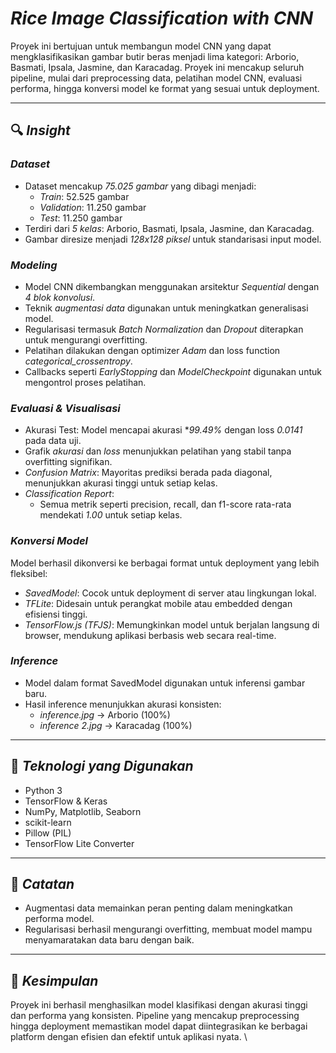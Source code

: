 # *Rice Image Classification with CNN*

Proyek ini bertujuan untuk membangun model CNN yang dapat mengklasifikasikan gambar butir beras menjadi lima kategori: Arborio, Basmati, Ipsala, Jasmine, dan Karacadag. Proyek ini mencakup seluruh pipeline, mulai dari preprocessing data, pelatihan model CNN, evaluasi performa, hingga konversi model ke format yang sesuai untuk deployment.

---

## 🔍 *Insight*

### *Dataset*
- Dataset mencakup *75.025 gambar* yang dibagi menjadi:
  - *Train*: 52.525 gambar
  - *Validation*: 11.250 gambar
  - *Test*: 11.250 gambar
- Terdiri dari *5 kelas*: Arborio, Basmati, Ipsala, Jasmine, dan Karacadag.
- Gambar diresize menjadi *128x128 piksel* untuk standarisasi input model.

### *Modeling*
- Model CNN dikembangkan menggunakan arsitektur *Sequential* dengan *4 blok konvolusi*.
- Teknik *augmentasi data* digunakan untuk meningkatkan generalisasi model.
- Regularisasi termasuk *Batch Normalization* dan *Dropout* diterapkan untuk mengurangi overfitting.
- Pelatihan dilakukan dengan optimizer *Adam* dan loss function *categorical_crossentropy*.
- Callbacks seperti *EarlyStopping* dan *ModelCheckpoint* digunakan untuk mengontrol proses pelatihan.

### *Evaluasi & Visualisasi*
- Akurasi Test: Model mencapai akurasi **99.49%* dengan loss *0.0141* pada data uji.
- Grafik *akurasi* dan *loss* menunjukkan pelatihan yang stabil tanpa overfitting signifikan.
- *Confusion Matrix*: Mayoritas prediksi berada pada diagonal, menunjukkan akurasi tinggi untuk setiap kelas.
- *Classification Report*:
  - Semua metrik seperti precision, recall, dan f1-score rata-rata mendekati *1.00* untuk setiap kelas.

### *Konversi Model*
Model berhasil dikonversi ke berbagai format untuk deployment yang lebih fleksibel:
- *SavedModel*: Cocok untuk deployment di server atau lingkungan lokal.
- *TFLite*: Didesain untuk perangkat mobile atau embedded dengan efisiensi tinggi.
- *TensorFlow.js (TFJS)*: Memungkinkan model untuk berjalan langsung di browser, mendukung aplikasi berbasis web secara real-time.
  
### *Inference*
- Model dalam format SavedModel digunakan untuk inferensi gambar baru.
- Hasil inference menunjukkan akurasi konsisten:
  - *inference.jpg* → Arborio (100%)
  - *inference 2.jpg* → Karacadag (100%)

---

## 🚀 *Teknologi yang Digunakan*
- Python 3
- TensorFlow & Keras
- NumPy, Matplotlib, Seaborn
- scikit-learn
- Pillow (PIL)
- TensorFlow Lite Converter

---

## 📌 *Catatan*
- Augmentasi data memainkan peran penting dalam meningkatkan performa model.
- Regularisasi berhasil mengurangi overfitting, membuat model mampu menyamaratakan data baru dengan baik.
  
---

## 🙌 *Kesimpulan*
Proyek ini berhasil menghasilkan model klasifikasi dengan akurasi tinggi dan performa yang konsisten. Pipeline yang mencakup preprocessing hingga deployment memastikan model dapat diintegrasikan ke berbagai platform dengan efisien dan efektif untuk aplikasi nyata.
\
